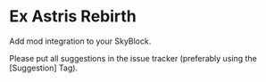 Ex Astris Rebirth
=========

Add mod integration to your SkyBlock.

Please put all suggestions in the issue tracker (preferably using the [Suggestion] Tag).